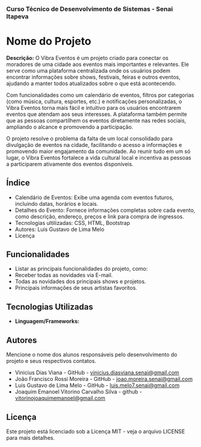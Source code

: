 ### Curso Técnico de Desenvolvimento de Sistemas - Senai Itapeva
# Nome do Projeto
**Descrição:**
O Vibra Eventos é um projeto criado para conectar os moradores de uma cidade aos eventos mais importantes e relevantes. Ele serve como uma plataforma centralizada onde os usuários podem encontrar informações sobre shows, festivais, feiras e outros eventos, ajudando a manter todos atualizados sobre o que está acontecendo.

Com funcionalidades como um calendário de eventos, filtros por categorias (como música, cultura, esportes, etc.) e notificações personalizadas, o Vibra Eventos torna mais fácil e intuitivo para os usuários encontrarem eventos que atendam aos seus interesses. A plataforma também permite que as pessoas compartilhem os eventos diretamente nas redes sociais, ampliando o alcance e promovendo a participação.

O projeto resolve o problema da falta de um local consolidado para divulgação de eventos na cidade, facilitando o acesso a informações e promovendo maior engajamento da comunidade. Ao reunir tudo em um só lugar, o Vibra Eventos fortalece a vida cultural local e incentiva as pessoas a participarem ativamente dos eventos disponíveis.
## Índice
- Calendário de Eventos: Exibe uma agenda com eventos futuros, incluindo datas, horários e locais.
- Detalhes do Evento: Fornece informações completas sobre cada evento, como descrição, endereço, preços e link para compra de ingressos.
- Tecnologias ultilizadas: CSS, HTML, Bootstrap
- Autores: Luis Gustavo de Lima Melo
- Licença
## Funcionalidades
- Listar as principais funcionalidades do projeto, como:
 - Receber todas as novidades via E-mail.
 - Todas as novidades dos principais shows e projetos.
 - Principais informações de seus artistas favoritos.
## Tecnologias Utilizadas
- **Linguagem/Frameworks:**
## Autores
Mencione o nome dos alunos responsáveis pelo desenvolvimento do projeto e seus respectivos contatos.
- Vinicius Dias Viana - GitHub - vinicius.diasviana.senai@gmail.com
- João Francisco Rossi Moreira - GitHub - joao.moreira.senai@gmail.com
- Luis Gustavo de Lima Melo - GitHub - luis.melo7.senai@gmail.com
- Joaquim Emanoel Vitorino Carvalho Silva - github - vitorinojoaquimemanoel@gmail.com
## Licença
Este projeto está licenciado sob a Licença MIT - veja o arquivo LICENSE para mais detalhes.